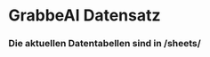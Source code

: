 






























































































































































































































































































































































































# GrabbeAI Datensatz





### Die aktuellen Datentabellen sind in /sheets/


